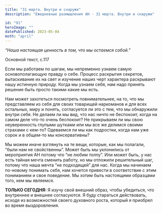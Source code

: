 ```yaml
---
title: "31 марта. Внутри и снаружи"
description: "Ежедневные размышления АН - 31 марта. Внутри и снаружи"

id: "91"
heroImage: ""
datePublished: 2023-05-04
moth: "april"
---
```


_“Наша настоящая ценность в том, что мы остаемся собой.”_

Основной текст, с.117

Если мы работаем по шагам, мы непременно узнаем самую основополагающую правду
о себе. Процесс раскрытия секретов, вытаскивание их на свет и изучение наших
черт характера раскрывают нашу истинную природу. Когда мы узнаем себя, нам
надо принять решение быть просто такими какие мы есть.

Нам может захотеться посмотреть повнимательнее, на то, что мы представляем из
себя для своих товарищей наркоманов и для всех остальных, миру и понять,
согласуется ли это с тем, что мы обнаружили внутри себя. Не делаем ли мы вид,
что нас ничто не беспокоит, когда на самом деле что-то очень беспокоит? Не
прикрываем ли мы свою неуверенность глупыми шутками или мы все же делимся
своими страхами с кем-то? Одеваемся ли мы как подростки, когда нам уже сорок и
в общем-то мы консервативны?

Мы можем иначе взглянуть на те вещи, которые, как мы полагали, “были нам не
свойственны”. Может быть мы уклонились от мероприятия АН потому что “не любим
толпу”. Или может быть, у нас есть тайная мечта сменить работу, но мы отложили
решительный шаг, потому что наша мечта “не подходящей” для нас. Когда мы
начинаем по-новому понимать себя, нам хочется привести в соответствие с этим
пониманием и свое поведение. Мы хотим быть настоящими образцами того, кем мы
являемся.

**ТОЛЬКО СЕГОДНЯ:** Я изучу свой внешний образ, чтобы убедиться, что
внутреннее и внешнее согласуются. Я буду стараться действовать, исходя из
возможностей своего духовного роста, который я приобрел во время
выздоровления.
